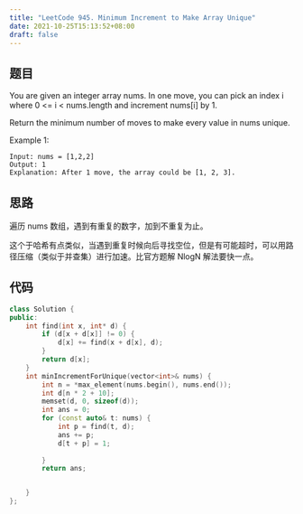 ```yaml
---
title: "LeetCode 945. Minimum Increment to Make Array Unique"
date: 2021-10-25T15:13:52+08:00
draft: false
---
```


## 题目

You are given an integer array nums. In one move, you can pick an index i where 0 <= i < nums.length and increment nums[i] by 1.

Return the minimum number of moves to make every value in nums unique.

Example 1:

```text
Input: nums = [1,2,2]
Output: 1
Explanation: After 1 move, the array could be [1, 2, 3].
```

## 思路

遍历 nums 数组，遇到有重复的数字，加到不重复为止。

这个于哈希有点类似，当遇到重复时候向后寻找空位，但是有可能超时，可以用路径压缩（类似于并查集）进行加速。比官方题解 NlogN 解法要快一点。

## 代码

```cpp
class Solution {
public:
    int find(int x, int* d) {
        if (d[x + d[x]] != 0) {
            d[x] += find(x + d[x], d);
        }
        return d[x];
    }
    int minIncrementForUnique(vector<int>& nums) {
        int n = *max_element(nums.begin(), nums.end());
        int d[n * 2 + 10];
        memset(d, 0, sizeof(d));
        int ans = 0;
        for (const auto& t: nums) {
            int p = find(t, d);
            ans += p;
            d[t + p] = 1;
            
        }
        return ans;


    }
};
```
